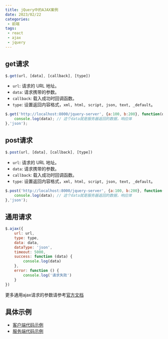 ```yaml
---
title: jQuery中的AJAX案例
date: 2023/02/22
categories:
 - 前端
tags:
 - react
 - ajax
 - jquery
---
```


## get请求

```js
$.get(url, [data], [callback], [type])
```
- `url`: 请求的 URL 地址。
- `data`: 请求携带的参数。
- `callback`: 载入成功时回调函数。
- `type`: 设置返回内容格式，`xml, html, script, json, text, _default`。

```js
$.get('http://localhost:8000/jquery-server', {a:100, b:200}, function(data){
    console.log(data); // 这个data就是服务器返回的数据，响应体
},'json');
```

## post请求
```js
$.post(url, [data], [callback], [type])
```
- `url`: 请求的 URL 地址。
- `data`: 请求携带的参数。
- `callback`: 载入成功时回调函数。
- `type`: 设置返回内容格式，`xml, html, script, json, text, _default`。

```js
$.post('http://localhost:8000/jquery-server', {a:100, b:200}, function(data){
    console.log(data); // 这个data就是服务器返回的数据，响应体
},'json');
```

## 通用请求
```js
$.ajax({
    url: url,
    type: type,
    data: data,
    dataType: 'json',
    timeout: 5000,
    success: function (data) {
        console.log(data)
    },
    error: function () {
        console.log('请求失败')
    }
})
```
更多通用ajax请求的参数请参考[官方文档](https://www.jquery123.com/jQuery.ajax/)

## 具体示例

- [客户端代码示例](https://github.com/Fancy911/ajax-learning-demo/tree/main/2.jquery-ajax)
- [服务端代码示例](https://github.com/Fancy911/ajax-learning-demo/blob/main/server.js)